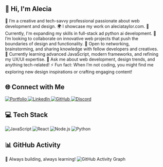 ## 💫 Hi, I'm Alecia
🎨 I’m a creative and tech-savvy professional passionate about web development and design.
🌍 I showcase my work on aleciataylor.com.
🔭 Currently, I'm expanding my skills in full-stack ad python ai development.
👀 I’m looking to collaborate on innovative web projects that push the boundaries of design and functionality.
🤝 Open to networking, brainstorming, and sharing knowledge with fellow developers and creatives.
🌱 Currently learning advanced JavaScript, modern frameworks, and refining my UX/UI expertise.
💬 Ask me about web development, design trends, and anything tech-related!
⚡ Fun fact: When I’m not coding, you might find me exploring new design inspirations or crafting engaging content!
 
## 🌐 Connect with Me  

<p align="left">
  <a href="https://aleciataylor.com">
    <img src="https://img.shields.io/badge/Portfolio-000?style=for-the-badge&logo=vercel&logoColor=white" alt="Portfolio">
  </a>
  <a href="https://linkedin.com/in/yourusername">
    <img src="https://img.shields.io/badge/LinkedIn-0A66C2?style=for-the-badge&logo=linkedin&logoColor=white" alt="LinkedIn">
  </a>
  <a href="https://github.com/alecia-taylor">
    <img src="https://img.shields.io/badge/GitHub-181717?style=for-the-badge&logo=github&logoColor=white" alt="GitHub">
  </a>
  <a href="https://discord.com/users/defnotanalien_">
    <img src="https://img.shields.io/badge/Discord-5865F2?style=for-the-badge&logo=discord&logoColor=white" alt="Discord">
  </a>
</p>

## 💻 Tech Stack  

<p align="left">
  <img src="https://img.shields.io/badge/JavaScript-F7DF1E?style=for-the-badge&logo=javascript&logoColor=black" alt="JavaScript">
  <img src="https://img.shields.io/badge/React-61DAFB?style=for-the-badge&logo=react&logoColor=black" alt="React">
  <img src="https://img.shields.io/badge/Node.js-339933?style=for-the-badge&logo=node.js&logoColor=white" alt="Node.js">
  <img src="https://img.shields.io/badge/Python-3776AB?style=for-the-badge&logo=python&logoColor=white" alt="Python">
</p>

## 📊 GitHub Activity  
🚀 Always building, always learning!
![GitHub Activity Graph](https://github-readme-activity-graph.vercel.app/graph?username=alecia-taylor&theme=radical)







